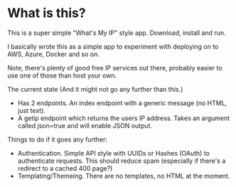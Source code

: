 What is this?
=============

This is a super simple "What's My IP" style app. Download, install and run.

I basically wrote this as a simple app to experiment with deploying on to AWS, Azure, Docker and so on.

Note, there's plenty of good free IP services out there, probably easier to use one of those than host your own.

The current state (And it might not go any further than this.)
* Has 2 endpoints. An index endpoint with a generic message (no HTML, just text).
* A getip endpoint which returns the users IP address. Takes an argument called json=true and will enable JSON output.

Things to do if it goes any further:
* Authentication. Simple API style with UUIDs or Hashes (OAuth) to authenticate requests. This should reduce spam (especially if there's a redirect to a cached 400 page?)
* Templating/Themeing. There are no templates, no HTML at the moment. 
